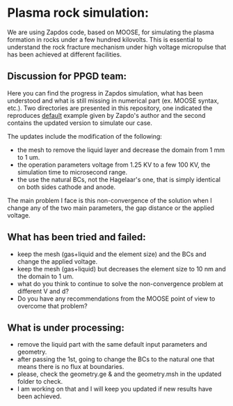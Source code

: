 # Plasma rock simulation:
We are using Zapdos code, based on MOOSE, for simulating the plasma formation in rocks under a few hundred kilovolts. This is essential to understand the rock fracture mechanism under high voltage micropulse that has been achieved at different facilities. 

Discussion for PPGD team:
-------------------------
Here you can find the progress in Zapdos simulation, what has been understood and what is still missing in numerical part (ex. MOOSE syntax, etc.). Two directories are presented in this repository, one indicated the reproduces [default](https://github.com/mostamoh/plasma-rock/README.md) example given by Zapdo's author and the second contains the updated version to simulate our case. 

The updates include the modification of the following: 
 - the mesh to remove the liquid layer and decrease the domain from 1 mm to 1 um. 
 - the operation parameters voltage from 1.25 KV to a few 100 KV, the simulation time to microsecond range. 
 - the use the natural BCs, not the Hagelaar's one, that is simply identical on both sides cathode and anode. 

The main problem I face is this non-convergence of the solution when I change any of the two main parameters, the gap distance or the applied voltage. 

What has been tried and failed: 
-
 - keep the mesh (gas+liquid and the element size) and the BCs and change the applied voltage. 
 - keep the mesh (gas+liquid) but decreases the element size to 10 nm and the domain to 1 um. 
 - what do you think to continue to solve the non-convergence problem at different V and d? 
 - Do you have any recommendations from the MOOSE point of view to overcome that problem?

What is under processing: 
-
 - remove the liquid part with the same default input parameters and geometry. 
 - after passing the 1st, going to change the BCs to the natural one that means there is no flux at boundaries. 
 - please, check the geometry.ge & and the geometry.msh in the updated folder to check. 
 - I am working on that and I will keep you updated if new results have been achieved. 

